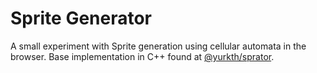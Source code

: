 # Sprite Generator

A small experiment with Sprite generation using cellular automata in the browser.
Base implementation in C++ found at [@yurkth/sprator](https://github.com/yurkth/sprator).
